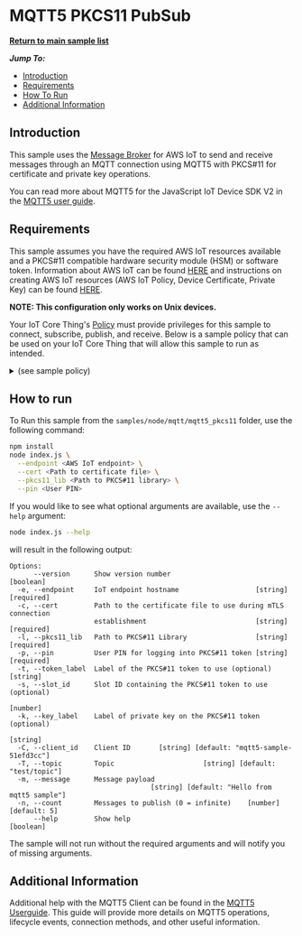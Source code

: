 # MQTT5 PKCS11 PubSub

[**Return to main sample list**](../../README.md)

*__Jump To:__*
* [Introduction](#introduction)
* [Requirements](#requirements)
* [How To Run](#how-to-run)
* [Additional Information](#additional-information)

## Introduction
This sample uses the
[Message Broker](https://docs.aws.amazon.com/iot/latest/developerguide/iot-message-broker.html)
for AWS IoT to send and receive messages through an MQTT connection using MQTT5 with PKCS#11 for certificate and private key operations.

You can read more about MQTT5 for the JavaScript IoT Device SDK V2 in the [MQTT5 user guide](https://github.com/awslabs/aws-crt-nodejs/blob/main/MQTT5-UserGuide.md).

## Requirements

This sample assumes you have the required AWS IoT resources available and a PKCS#11 compatible hardware security module (HSM) or software token. Information about AWS IoT can be found [HERE](https://docs.aws.amazon.com/iot/latest/developerguide/what-is-aws-iot.html) and instructions on creating AWS IoT resources (AWS IoT Policy, Device Certificate, Private Key) can be found [HERE](https://docs.aws.amazon.com/iot/latest/developerguide/create-iot-resources.html).

**NOTE: This configuration only works on Unix devices.**

Your IoT Core Thing's [Policy](https://docs.aws.amazon.com/iot/latest/developerguide/iot-policies.html) must provide privileges for this sample to connect, subscribe, publish, and receive. Below is a sample policy that can be used on your IoT Core Thing that will allow this sample to run as intended.

<details>
<summary>(see sample policy)</summary>
<pre>
{
  "Version": "2012-10-17",
  "Statement": [
    {
      "Effect": "Allow",
      "Action": [
        "iot:Publish",
        "iot:Receive"
      ],
      "Resource": [
        "arn:aws:iot:<b>region</b>:<b>account</b>:topic/test/topic"
      ]
    },
    {
      "Effect": "Allow",
      "Action": [
        "iot:Subscribe"
      ],
      "Resource": [
        "arn:aws:iot:<b>region</b>:<b>account</b>:topicfilter/test/topic"
      ]
    },
    {
      "Effect": "Allow",
      "Action": [
        "iot:Connect"
      ],
      "Resource": [
        "arn:aws:iot:<b>region</b>:<b>account</b>:client/mqtt5-sample-*"
      ]
    }
  ]
}
</pre>

Replace with the following with the data from your AWS account:
* `<region>`: The AWS IoT Core region where you created your AWS IoT Core thing you wish to use with this sample. For example `us-east-1`.
* `<account>`: Your AWS IoT Core account ID. This is the set of numbers in the top right next to your AWS account name when using the AWS IoT Core website.

Note that in a real application, you may want to avoid the use of wildcards in your ClientID or use them selectively. Please follow best practices when working with AWS on production applications using the SDK. Also, for the purposes of this sample, please make sure your policy allows a client ID of `mqtt5-sample-*` to connect or use `--client_id <client ID here>` to send the client ID your policy supports.

</details>

## How to run

To Run this sample from the `samples/node/mqtt/mqtt5_pkcs11` folder, use the following command:

```sh
npm install
node index.js \
  --endpoint <AWS IoT endpoint> \
  --cert <Path to certificate file> \
  --pkcs11_lib <Path to PKCS#11 library> \
  --pin <User PIN>
```
If you would like to see what optional arguments are available, use the `--help` argument:
``` sh
node index.js --help
```

will result in the following output:
```
Options:
      --version      Show version number                               [boolean]
  -e, --endpoint     IoT endpoint hostname                   [string] [required]
  -c, --cert         Path to the certificate file to use during mTLS connection
                     establishment                           [string] [required]
  -l, --pkcs11_lib   Path to PKCS#11 Library                 [string] [required]
  -p, --pin          User PIN for logging into PKCS#11 token [string] [required]
  -t, --token_label  Label of the PKCS#11 token to use (optional)       [string]
  -s, --slot_id      Slot ID containing the PKCS#11 token to use (optional)
                                                                        [number]
  -k, --key_label    Label of private key on the PKCS#11 token (optional)
                                                                        [string]
  -C, --client_id    Client ID       [string] [default: "mqtt5-sample-51efd3cc"]
  -T, --topic        Topic                      [string] [default: "test/topic"]
  -m, --message      Message payload
                                   [string] [default: "Hello from mqtt5 sample"]
  -n, --count        Messages to publish (0 = infinite)    [number] [default: 5]
      --help         Show help                                         [boolean]
```

The sample will not run without the required arguments and will notify you of missing arguments.

## Additional Information
Additional help with the MQTT5 Client can be found in the [MQTT5 Userguide](https://github.com/awslabs/aws-crt-nodejs/blob/main/MQTT5-UserGuide.md). This guide will provide more details on MQTT5 operations, lifecycle events, connection methods, and other useful information.